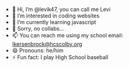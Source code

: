 - 👋 Hi, I’m @levik47, you can call me Levi
- 👀 I’m interested in coding websites
- 🌱 I’m currently learning javascript
- 💞️ Sorry, no collabs...
- 📫 You can reach me using my school email: lkersenbrock@hcscolby.org
- 😄 Pronouns: he/him
- ⚡ Fun fact: I play High School baseball

<!---
levik47/levik47 is a ✨ special ✨ repository because its `README.md` (this file) appears on your GitHub profile.
You can click the Preview link to take a look at your changes.
--->

